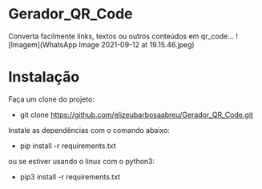 # Gerador_QR_Code
Converta facilmente links, textos ou outros conteúdos em qr_code...
![Imagem](WhatsApp Image 2021-09-12 at 19.15.46.jpeg)
# Instalação 
Faça um clone do projeto:
- git clone https://github.com/elizeubarbosaabreu/Gerador_QR_Code.git

Instale as dependências com o comando abaixo:
- pip install -r requirements.txt


ou se estiver usando o linux com o python3:
- pip3 install -r requirements.txt
